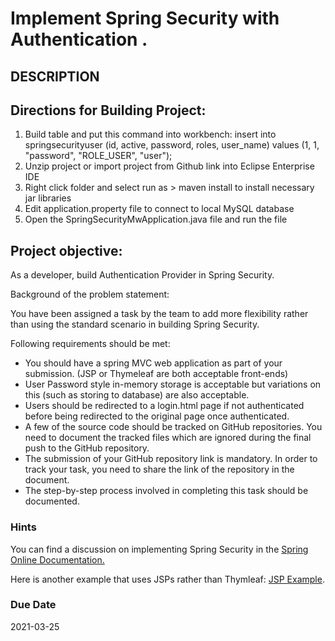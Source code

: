 # Implement Spring Security with Authentication .

## DESCRIPTION

## Directions for Building Project:
1.	Build table and put this command into workbench: insert into springsecurityuser (id, active, password, roles, user_name) values (1, 1, "password", "ROLE_USER", "user");
2.	Unzip project or import project from Github link into Eclipse Enterprise IDE 
3.	Right click folder and select run as > maven install to install necessary jar libraries 
4.	Edit application.property file to connect to local MySQL database
5.	Open the SpringSecurityMwApplication.java file and run the file


## Project objective: 

As a developer, build Authentication Provider in Spring Security.


Background of the problem statement: 

You have been assigned a task by the team to add more flexibility rather than using the standard scenario in building Spring Security.

Following requirements should be met: 

   * You should have a spring MVC web application as part of your submission. (JSP or Thymeleaf are both acceptable front-ends)
   * User Password style in-memory storage is acceptable but variations on this (such as storing to database) are also acceptable.
   * Users should be redirected to a login.html page if not authenticated before being redirected to the original page once authenticated.
   * A few of the source code should be tracked on GitHub repositories. You need to document the tracked  files which are ignored during the final push to the GitHub repository.
   * The submission of your GitHub repository link  is mandatory. In order to track your task, you need to share the link of the repository in the document. 
   * The step-by-step process involved in completing this task should be documented.


### Hints

You can find a discussion on implementing Spring Security in the [Spring Online Documentation.](https://spring.io/guides/gs/securing-web/)

Here is another example that uses JSPs rather than Thymleaf: [JSP Example](https://www.baeldung.com/spring-security-login).
 

### Due Date

2021-03-25

